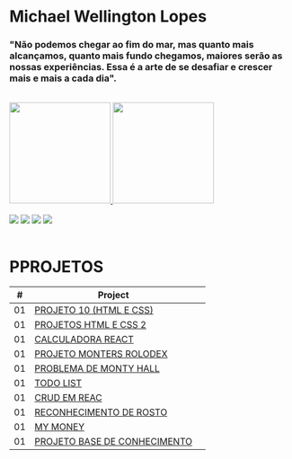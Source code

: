 # Michael Wellington Lopes
 
### "Não podemos chegar ao fim do mar, mas quanto mais alcançamos, quanto mais fundo chegamos, maiores serão as nossas experiências. Essa é a arte de se desafiar e crescer mais e mais a cada dia". 

<br/>

 <div>
  <a href="https://github.com/michael23-lopes">
  <img height="180em" src="https://github-readme-stats.vercel.app/api?username=michael23-lopes&show_icons=true&theme=dracula&include_all_commits=true&count_private=true"/>
  <img height="180em" src="https://github-readme-stats.vercel.app/api/top-langs/?username=michael23-lopes&layout=compact&langs_count=7&theme=dracula"/>
</div>
 <br/>
<div>
  <a href="https://portfoliomichaelwell.netlify.app/" target="_blank"><img src="https://img.shields.io/badge/-Portfólio-FF4040?style=for-the-badge&logo=appveyor&logoColor=white" target="_blank"></a> 
  <a href="https://www.facebook.com/michaelwellingtonlopes" target="_blank"><img src="https://img.shields.io/badge/facebook-7289DA?style=for-the-badge&logo=facebook&logoColor=white" target="_blank"></a> 
  <a href="https://www.instagram.com/michaelwellingtonlopes/" target="_blank"><img src="https://img.shields.io/badge/-Instagram-%23E4405F?style=for-the-badge&logo=instagram&logoColor=white" target="_blank"></a>
  <a href="https://www.linkedin.com/in/michael-wellington-lopes/" target="_blank"><img src="https://img.shields.io/badge/-LinkedIn-%230077B5?style=for-the-badge&logo=linkedin&logoColor=white" target="_blank"></a> 
</div>
<br/>

# PPROJETOS

|  #  | Project                                                                                                                   |  |
| :-: | ------------------------------------------------------------------------------------------------------------------------- | -------------------------------------------------------------------------------------------------- |
| 01  | [PROJETO 10 (HTML E CSS)](https://github.com/michael23-lopes/Projeto-10-Paginas-responsivas)                       |      |
| 01  | [PROJETOS HTML E CSS 2](https://github.com/michael23-lopes/Projetos-HTML-CSS-Jascript)                       |         |
| 01  | [CALCULADORA REACT](https://github.com/michael23-lopes/Curso-React-Redux-Fundamentos/tree/main/novos-projetos/calculadora)                       |         |
| 01  | [PROJETO MONTERS ROLODEX](https://github.com/michael23-lopes/projeto-monsters-rolodex)                       |         |
| 01  | [PROBLEMA DE MONTY HALL](https://github.com/michael23-lopes/curso-web-moderno-completo-com-javaScript/tree/main/curso-web-moderno-completo-com-javaScript/vue/montyhall)                       |         |
| 01  | [TODO LIST](https://github.com/michael23-lopes/Curso-React-Redux-Fundamentos/tree/main/todo-app)                       |         |
| 01  | [CRUD EM REAC](https://github.com/michael23-lopes/Curso-React-Redux-Fundamentos/tree/main/novos-projetos/crud)                       |         |
| 01  | [RECONHECIMENTO DE ROSTO](https://github.com/michael23-lopes/smart-brain-app)                       |         |
| 01  | [MY MONEY](https://github.com/michael23-lopes/projeto-react-My-Money)                       |         |
| 01  | [PROJETO BASE DE CONHECIMENTO](https://github.com/michael23-lopes/Projeto-knowledge-base)                       |         |
